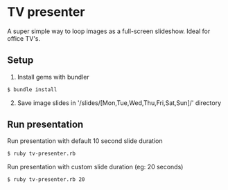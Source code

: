# TV presenter
A super simple way to loop images as a full-screen slideshow. Ideal for office TV's.

## Setup

1. Install gems with bundler
```bash
$ bundle install
```
2. Save image slides in '/slides/[Mon,Tue,Wed,Thu,Fri,Sat,Sun]/' directory


## Run presentation

Run presentation with default 10 second slide duration
```bash
$ ruby tv-presenter.rb
```

Run presentation with custom slide duration (eg: 20 seconds)
```bash
$ ruby tv-presenter.rb 20
```